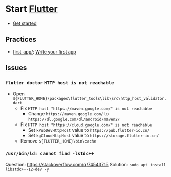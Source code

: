 # Start [Flutter][]

[Flutter]: https://flutter.dev/

- [Get started](https://docs.flutter.dev/get-started/)

## Practices

- [first_app/](first_app/): [Write your first app](https://docs.flutter.dev/get-started/codelab)

## Issues

### `flutter doctor` `HTTP host is not reachable`

- Open `${FLUTTER_HOME}\packages\flutter_tools\lib\src\http_host_validator.dart`
  - Fix `HTTP host "https://maven.google.com/" is not reachable`
    - Change `https://maven.google.com/` to `https://dl.google.com/dl/android/maven2/`
  - Fix `HTTP host "https://cloud.google.com/" is not reachable`
    - Set `kPubDevHttpHost` value to `https://pub.flutter-io.cn/`
    - Set `kgCloudHttpHost` value to `https://storage.flutter-io.cn/`
  - Remove `${FLUTTER_HOME}\bin\cache`

### `/usr/bin/ld: cannot find -lstdc++`

Question: https://stackoverflow.com/q/74543715
Solution: `sudo apt install libstdc++-12-dev -y`
